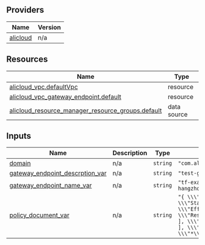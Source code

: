 <!-- BEGIN_TF_DOCS -->
## Providers

| Name | Version |
|------|---------|
| <a name="provider_alicloud"></a> [alicloud](#provider\_alicloud) | n/a |

## Resources

| Name | Type |
|------|------|
| [alicloud_vpc.defaultVpc](https://registry.terraform.io/providers/hashicorp/alicloud/latest/docs/resources/vpc) | resource |
| [alicloud_vpc_gateway_endpoint.default](https://registry.terraform.io/providers/hashicorp/alicloud/latest/docs/resources/vpc_gateway_endpoint) | resource |
| [alicloud_resource_manager_resource_groups.default](https://registry.terraform.io/providers/hashicorp/alicloud/latest/docs/data-sources/resource_manager_resource_groups) | data source |

## Inputs

| Name | Description | Type | Default | Required |
|------|-------------|------|---------|:--------:|
| <a name="input_domain"></a> [domain](#input\_domain) | n/a | `string` | `"com.aliyun.cn-hangzhou.oss"` | no |
| <a name="input_gateway_endpoint_descrption_var"></a> [gateway\_endpoint\_descrption\_var](#input\_gateway\_endpoint\_descrption\_var) | n/a | `string` | `"test-gateway-endpoint"` | no |
| <a name="input_gateway_endpoint_name_var"></a> [gateway\_endpoint\_name\_var](#input\_gateway\_endpoint\_name\_var) | n/a | `string` | `"tf-examplecn-hangzhouvpcgatewayendpoint47398"` | no |
| <a name="input_policy_document_var"></a> [policy\_document\_var](#input\_policy\_document\_var) | n/a | `string` | `"{ \\\"Version\\\" : \\\"1\\\", \\\"Statement\\\" : [ { \\\"Effect\\\" : \\\"Allow\\\", \\\"Resource\\\" : [ \\\"*\\\" ], \\\"Action\\\" : [ \\\"*\\\" ], \\\"Principal\\\" : [ \\\"*\\\" ] } ] }"` | no |
<!-- END_TF_DOCS -->    